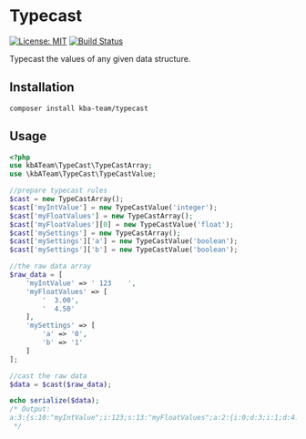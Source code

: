 # Typecast

[![License: MIT][license-mit]](LICENSE)
[![Build Status][build-status-php5]][travis-ci]

Typecast the values of any given data structure.

## Installation

```
composer install kba-team/typecast
```

## Usage

```php
<?php
use kbATeam\TypeCast\TypeCastArray;
use \kbATeam\TypeCast\TypeCastValue;

//prepare typecast rules
$cast = new TypeCastArray();
$cast['myIntValue'] = new TypeCastValue('integer');
$cast['myFloatValues'] = new TypeCastArray();
$cast['myFloatValues'][0] = new TypeCastValue('float');
$cast['mySettings'] = new TypeCastArray();
$cast['mySettings']['a'] = new TypeCastValue('boolean');
$cast['mySettings']['b'] = new TypeCastValue('boolean');

//the raw data array
$raw_data = [
    'myIntValue' => ' 123    ',
    'myFloatValues' => [
        '  3.00',
        '  4.50'
    ],
    'mySettings' => [
        'a' => '0',
        'b' => '1'
    ]
];

//cast the raw data
$data = $cast($raw_data);

echo serialize($data);
/* Output:
a:3:{s:10:"myIntValue";i:123;s:13:"myFloatValues";a:2:{i:0;d:3;i:1;d:4.5;}s:10:"mySettings";a:2:{s:1:"a";b:0;s:1:"b";b:1;}}
 */
```

[license-mit]: https://img.shields.io/badge/license-MIT-blue.svg
[travis-ci]: https://travis-ci.org/the-kbA-team/typecast
[build-status-php5]: https://api.travis-ci.org/the-kbA-team/typecast.svg?branch=php5
